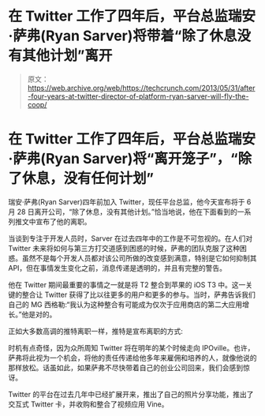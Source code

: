 # 在 Twitter 工作了四年后，平台总监瑞安·萨弗(Ryan Sarver)将带着“除了休息没有其他计划”离开

> 原文：<https://web.archive.org/web/https://techcrunch.com/2013/05/31/after-four-years-at-twitter-director-of-platform-ryan-sarver-will-fly-the-coop/>

# 在 Twitter 工作了四年后，平台总监瑞安·萨弗(Ryan Sarver)将“离开笼子”，“除了休息，没有任何计划”

瑞安·萨弗(Ryan Sarver)四年前加入 Twitter，现任平台总监，他今天宣布将于 6 月 28 日离开公司，“除了休息，没有其他计划。”恰当地说，他在下面看到的一系列推文中宣布了他的离职。

当谈到专注于开发人员时，Sarver 在过去四年中的工作是不可忽视的。在人们对 Twitter 未来将如何与第三方打交道感到困惑的时候，萨弗的团队克服了这种困惑。虽然不是每个开发人员都对该公司所做的改变感到满意，特别是它如何抑制其 API，但在事情发生变化之前，消息传递是透明的，并且有完整的警告。

他在 Twitter 期间最重要的事情之一就是将 T2 整合到苹果的 iOS T3 中。这一关键的整合让 Twitter 获得了比以往更多的用户和更多的参与。当时，萨弗告诉我们自己的 MG 西格勒:“我认为这种整合有可能成为仅次于应用商店的第二大应用增长。”他是对的。

正如大多数高调的推特离职一样，推特是宣布离职的方式:

时机有点奇怪，因为众所周知 Twitter 将在明年的某个时候走向 IPOville。也许，萨弗将此视为一个机会，将他的责任传递给他多年来雇佣和培养的人，就像他说的那样放松。话虽如此，如果萨弗不尽快带着自己的创业公司回来，我们会感到惊讶。

Twitter 的平台在过去几年中已经扩展开来，推出了自己的照片分享功能，推出了交互式 Twitter 卡，并收购和整合了视频应用 Vine。
